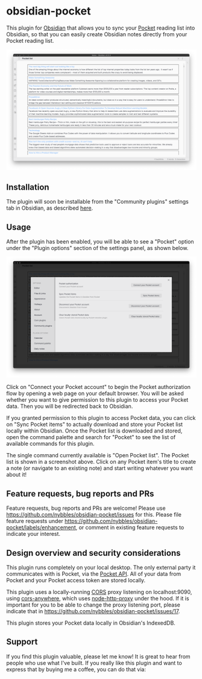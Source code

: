 # obsidian-pocket

This plugin for [Obsidian](https://obsidian.md/) that allows you to sync your
[Pocket](https://getpocket.com/) reading list into Obsidian, so that you can
easily create Obsidian notes directly from your Pocket reading list.

![pocket-list](https://raw.githubusercontent.com/nybbles/obsidian-pocket/master/images/pocket-list.png)

## Installation

The plugin will soon be installable from the "Community plugins" settings tab
in Obsidian, as described
[here](https://help.obsidian.md/Advanced+topics/Third-party+plugins#Discover+and+install+community+plugins).

## Usage

After the plugin has been enabled, you will be able to see a "Pocket" option
under the "Plugin options" section of the settings panel, as shown below.

![obsidian-pocket-settings](https://raw.githubusercontent.com/nybbles/obsidian-pocket/master/images/obsidian-pocket-settings.png)

Click on "Connect your Pocket account" to begin the Pocket authorization flow by
opening a web page on your default browser. You will be asked whether you want
to give permission to this plugin to access your Pocket data. Then you will be
redirected back to Obsidian.

If you granted permission to this plugin to access Pocket data, you can click on
"Sync Pocket items" to actually download and store your Pocket list locally
within Obsidian. Once the Pocket list is downloaded and stored, open the command
palette and search for "Pocket" to see the list of available commands for this
plugin.

The single command currently available is "Open Pocket list". The Pocket list is
shown in a screenshot above. Click on any Pocket item's title to create a note
(or navigate to an existing note) and start writing whatever you want about it!

## Feature requests, bug reports and PRs

Feature requests, bug reports and PRs are welcome! Please use
https://github.com/nybbles/obsidian-pocket/issues for this. Please file feature
requests under https://github.com/nybbles/obsidian-pocket/labels/enhancement, or
comment in existing feature requests to indicate your interest.

## Design overview and security considerations

This plugin runs completely on your local desktop. The only external party it
communicates with is Pocket, via the [Pocket
API](https://getpocket.com/developer/). All of your data from Pocket and your
Pocket access token are stored locally.

This plugin uses a locally-running
[CORS](https://developer.mozilla.org/en-US/docs/Web/HTTP/CORS) proxy listening
on localhost:9090, using
[cors-anywhere](https://github.com/Rob--W/cors-anywhere), which uses
[node-http-proxy](https://github.com/http-party/node-http-proxy) under the
hood. If it is important for you to be able to change the proxy listening port,
please indicate that in https://github.com/nybbles/obsidian-pocket/issues/17.

This plugin stores your Pocket data locally in Obsidian's IndexedDB.

## Support

If you find this plugin valuable, please let me know! It is great to hear from
people who use what I've built. If you really like this plugin and want to
express that by buying me a coffee, you can do that via:

<script
 type="text/javascript"
 src="https://cdnjs.buymeacoffee.com/1.0.0/button.prod.min.js"
 data-name="bmc-button" data-slug="nybbles" data-color="#FF5F5F" data-emoji=""
 data-font="Cookie" data-text="Buy me a coffee" data-outline-color="#000000"
 data-font-color="#ffffff" data-coffee-color="#FFDD00">
 </script>

